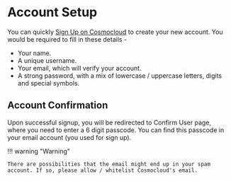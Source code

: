 # Account Setup

You can quickly [Sign Up on Cosmocloud](https://cosmocloud.io) to create your new account. You would be required to fill in these details -

- Your name.
- A unique username.
- Your email, which will verify your account.
- A strong password, with a mix of lowercase / uppercase letters, digits and special symbols.

## Account Confirmation

Upon successful signup, you will be redirected to Confirm User page, where you need to enter a 6 digit passcode. You can find this passcode in your email account (you used for sign up).

!!! warning "Warning"

    There are possibilities that the email might end up in your spam account. If so, please allow / whitelist Cosmocloud's email.
